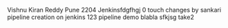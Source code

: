 Vishnu Kiran Reddy
Pune
2204
Jenkinsfdgfhgj
0 touch
changes by sankari
pipeline creation on jenkins
123
pipeline demo
blabla
sfkjsg
take2